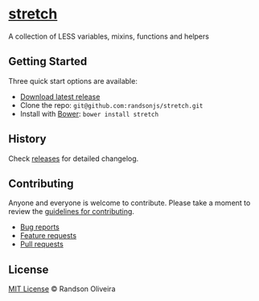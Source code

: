 # [stretch](https://randsonjs.github.io/stretch)

A collection of LESS variables, mixins, functions and helpers

## Getting Started

Three quick start options are available:

* [Download latest release](https://github.com/randsonjs/stretch/releases)
* Clone the repo: `git@github.com:randsonjs/stretch.git`
* Install with [Bower](http://bower.io): `bower install stretch`

## History

Check [releases](https://github.com/randsonjs/stretch/releases) for detailed changelog.

## Contributing

Anyone and everyone is welcome to contribute. Please take a moment to
review the [guidelines for contributing](CONTRIBUTING.md).

* [Bug reports](CONTRIBUTING.md#bugs)
* [Feature requests](CONTRIBUTING.md#features)
* [Pull requests](CONTRIBUTING.md#pull-requests)

## License

[MIT License](./LICENSE) © Randson Oliveira
